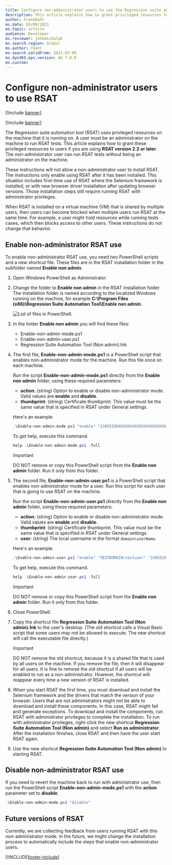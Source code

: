 ```yaml
---
title: Configure non-administrator users to use the Regression suite automation tool (RSAT)
description: This article explains how to grant privileged resources to users in RSAT version 2.2 and later.
author: FrankDahl
ms.date: 03/09/2021
ms.topic: article
audience: Developer
ms.reviewer: johnmichalak
ms.search.region: Global
ms.author: fdahl
ms.search.validFrom: 2021-03-09
ms.dyn365.ops.version: AX 7.0.0
ms.custom: 
---
```


# Configure non-administrator users to use RSAT

[!include [banner](../../includes/banner.md)]

[!include [banner](../../includes/preview-banner.md)]

The Regression suite automation tool (RSAT) uses privileged resources on the machine that it is running on. A user must be an administrator on the machine to run RSAT tests. This article explains how to grant these privileged resources to users if you are using **RSAT version 2.2 or later**. The non-administrator user can run RSAT tests without being an administrator on the machine.

These instructions will not allow a non-administrator user to install RSAT. The instructions only enable using RSAT after it has been installed. This situation includes first-time use of RSAT where the Selenium framework is installed, or with new browser driver installation after updating browser versions. Those installation steps still require running RSAT with administrator privileges.

When RSAT is installed on a virtual machine (VM) that is shared by multiple users, then users can become blocked when multiple users run RSAT at the same time. For example, a user might hold resources while running tests cases, which then blocks access to other users. These instructions do not change that behavior.

## Enable non-administrator RSAT use

To enable non-administrator RSAT use, you need two PowerShell scripts and a new shortcut file. These files are in the RSAT installation folder in the subfolder named **Enable non admin**.

1. Open Windows PowerShell as Administrator.
2. Change the folder to **Enable non admin** in the RSAT installation folder. The installation folder is named according to the localized Windows running on the machine, for example **C:\Program Files (x86)\Regression Suite Automation Tool\Enable non admin**.

    ![List of files in PowerShell.](media/config-file-list.png)

3. In the folder **Enable non admin** you will find these files:

    + Enable-non-admin-mode.ps1
    + Enable-non-admin-user.ps1
    + Regression Suite Automation Tool (Non admin).lnk

4. The first file, **Enable-non-admin-mode.ps1** is a PowerShell script that enables non-administrator mode for the machine. Run this file once on each machine.

    Run the script **Enable-non-admin-mode.ps1** directly from the **Enable non admin** folder, using these required parameters:

    + **action**: (string) Option to enable or disable non-administrator mode. Valid values are **enable** and **disable**.
    + **thumbprint**: (string) Certificate thumbprint. This value must be the same value that is specified in RSAT under General settings.

    Here's an example.

    ```powershell
    .\Enable-non-admin-mode.ps1 "enable" "23055S5DXXXXXXXXXXXXXXXXXXXXXX"
    ```

    To get help, execute this command.

    ```powershell
    help .\Enable-non-admin-mode.ps1 -full
    ```

    > [!IMPORTANT]
    > DO NOT remove or copy this PowerShell script from the **Enable non admin** folder. Run it only from this folder.

5. The second file, **Enable-non-admin-user.ps1** is a PowerShell script that enables non-administrator mode for a user. Run this script for each user that is going to use RSAT on the machine.

    Run the script **Enable-non-admin-user.ps1** directly from the **Enable non admin** folder, using these required parameters:

    + **action**: (string) Option to enable or disable non-administrator mode. Valid values are **enable** and **disable**.
    + **thumbprint**: (string) Certificate thumbprint. This value must be the same value that is specified in RSAT under General settings.
    + **user**: (string) The local username in the format `domain\userName`.

    Here's an example.

    ```powershell
    .\Enable-non-admin-user.ps1 "enable" "TESTDOMAIN\testuser" "23055S5DXXXXXXXXXXXXXXXXXXXXXX"
    ```

    To get help, execute this command.

    ```powershell
    help .\Enable-non-admin-user.ps1 -full
    ```

    > [!IMPORTANT]
    > DO NOT remove or copy this PowerShell script from the **Enable non admin** folder. Run it only from this folder.

6. Close PowerShell.

7. Copy the shortcut file **Regression Suite Automation Tool (Non admin).lnk** to the user's desktop. (The old shortcut calls a Visual Basic script that some users may not be allowed to execute. The new shortcut will call the executable file directly.)

    > [!IMPORTANT]
    > DO NOT remove the old shortcut, because it is a shared file that is used by all users on the machine. If you remove the file, then it will disappear for all users. It is fine to remove the old shortcut if all users will be enabled to run as a non-administrator. However, the shortcut will reappear every time a new version of RSAT is installed.

8. When you start RSAT the first time, you must download and install the Selenium framework and the drivers that match the version of your browser. Users that are not administrators might not be able to download and install these components. In this case, RSAT might fail and generate exceptions. To download and install the components, run RSAT with administrator privileges to complete the installation. To run with administrator privileges, right-click the new shortcut **Regression Suite Automation Tool (Non admin)** and select **Run as administrator**. After the installation finishes, close RSAT and then have the user start RSAT again.

9. Use the new shortcut **Regression Suite Automation Tool (Non admin)** to starting RSAT.

## Disable non-administrator RSAT use

If you need to revert the machine back to run with administrator use, then run the PowerShell script **Enable-non-admin-mode.ps1** with the **action** parameter set to **disable**.

```powershell
.\Enable-non-admin-mode.ps1 "disable"
```

## Future versions of RSAT

Currently, we are collecting feedback from users running RSAT with this non-administrator mode. In the future, we might change the installation process to automatically include the steps that enable non-administrator users.

[!INCLUDE[footer-include](../../../../includes/footer-banner.md)]
